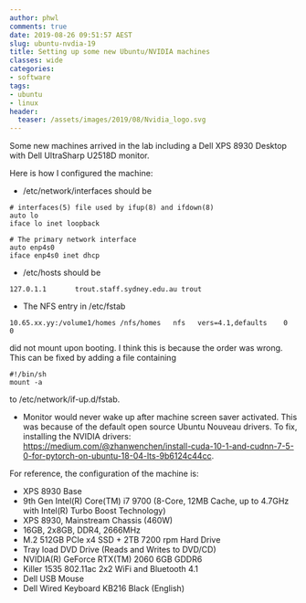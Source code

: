 ```yaml
---
author: phwl
comments: true
date: 2019-08-26 09:51:57 AEST
slug: ubuntu-nvdia-19
title: Setting up some new Ubuntu/NVIDIA machines
classes: wide
categories:
- software
tags:
- ubuntu
- linux
header:
  teaser: /assets/images/2019/08/Nvidia_logo.svg
---
```


Some new machines arrived in the lab including a Dell XPS 8930 Desktop with
Dell UltraSharp U2518D monitor.

Here is how I configured the machine:
 * /etc/network/interfaces should be

```
# interfaces(5) file used by ifup(8) and ifdown(8)
auto lo
iface lo inet loopback

# The primary network interface
auto enp4s0
iface enp4s0 inet dhcp
```

 * /etc/hosts should be

```
127.0.1.1       trout.staff.sydney.edu.au trout
```

 * The NFS entry in /etc/fstab

```
10.65.xx.yy:/volume1/homes /nfs/homes   nfs   vers=4.1,defaults    0       0
```

did not mount upon booting. I think this is because the order was wrong. This can be fixed by adding a file containing
```
#!/bin/sh
mount -a
```

to /etc/network/if-up.d/fstab.

 * Monitor would never wake up after machine screen saver activated. This was because of the default open source Ubuntu Nouveau drivers. To fix, installing the NVIDIA drivers: https://medium.com/@zhanwenchen/install-cuda-10-1-and-cudnn-7-5-0-for-pytorch-on-ubuntu-18-04-lts-9b6124c44cc.

For reference, the configuration of the machine is:
 * XPS 8930 Base
 * 9th Gen Intel(R) Core(TM) i7 9700 (8-Core, 12MB Cache, up to 4.7GHz with Intel(R) Turbo Boost
Technology)
 * XPS 8930, Mainstream Chassis (460W)
 * 16GB, 2x8GB, DDR4, 2666MHz
 * M.2 512GB PCIe x4 SSD + 2TB 7200 rpm Hard Drive
 * Tray load DVD Drive (Reads and Writes to DVD/CD)
 * NVIDIA(R) GeForce RTX(TM) 2060 6GB GDDR6
 * Killer 1535 802.11ac 2x2 WiFi and Bluetooth 4.1
 * Dell USB Mouse
 * Dell Wired Keyboard KB216 Black (English)
